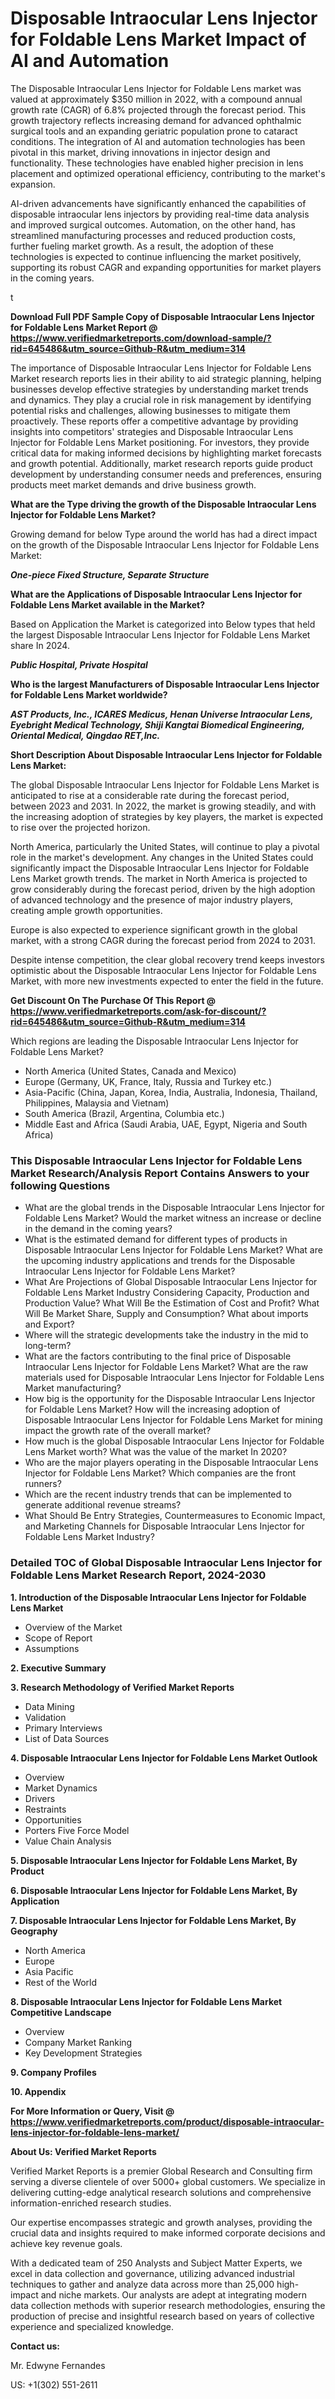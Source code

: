 <meta name="title" content="Global Disposable Intraocular Lens Injector for Foldable Lens Market Impact of AI and Automation"><meta name="description" content="The Disposable Intraocular Lens Injector for Foldable Lens market was valued at approximately $350 million in 2022, with a compound annual growth rate (CAGR) of 6.8% p"><meta name="title" content="Disposable Intraocular Lens Injector for Foldable Lens Market Size, Share, Scope, Trends, Growth, Opportunities, Analysis, Forecast"><h1>Disposable Intraocular Lens Injector for Foldable Lens Market Impact of AI and Automation</h1><p>The Disposable Intraocular Lens Injector for Foldable Lens market was valued at approximately $350 million in 2022, with a compound annual growth rate (CAGR) of 6.8% projected through the forecast period. This growth trajectory reflects increasing demand for advanced ophthalmic surgical tools and an expanding geriatric population prone to cataract conditions. The integration of AI and automation technologies has been pivotal in this market, driving innovations in injector design and functionality. These technologies have enabled higher precision in lens placement and optimized operational efficiency, contributing to the market's expansion.</p><p>AI-driven advancements have significantly enhanced the capabilities of disposable intraocular lens injectors by providing real-time data analysis and improved surgical outcomes. Automation, on the other hand, has streamlined manufacturing processes and reduced production costs, further fueling market growth. As a result, the adoption of these technologies is expected to continue influencing the market positively, supporting its robust CAGR and expanding opportunities for market players in the coming years.</p>t</p><p id="" class=""><strong>Download Full PDF Sample Copy of Disposable Intraocular Lens Injector for Foldable Lens Market Report @ <a href="https://www.verifiedmarketreports.com/download-sample/?rid=645486&utm_source=Github-R&utm_medium=314" target="_blank">https://www.verifiedmarketreports.com/download-sample/?rid=645486&utm_source=Github-R&utm_medium=314</a></strong></p><p>The importance of&nbsp;Disposable Intraocular Lens Injector for Foldable Lens Market research reports lies in their ability to aid strategic planning, helping businesses develop effective strategies by understanding market trends and dynamics. They play a crucial role in risk management by identifying potential risks and challenges, allowing businesses to mitigate them proactively. These reports offer a competitive advantage by providing insights into competitors' strategies and Disposable Intraocular Lens Injector for Foldable Lens Market positioning. For investors, they provide critical data for making informed decisions by highlighting market forecasts and growth potential. Additionally, market research reports guide product development by understanding consumer needs and preferences, ensuring products meet market demands and drive business growth.</p><p><strong>What are the&nbsp;Type driving the growth of the Disposable Intraocular Lens Injector for Foldable Lens Market?</strong></p><p id="" class="">Growing demand for below Type around the world has had a direct impact on the growth of the Disposable Intraocular Lens Injector for Foldable Lens Market:</p><em><strong>One-piece Fixed Structure, Separate Structure</strong></em></p><strong>What are the&nbsp;Applications&nbsp;of Disposable Intraocular Lens Injector for Foldable Lens Market available in the Market?</strong></p><p id="" class="">Based on Application the Market is categorized into Below types that held the largest Disposable Intraocular Lens Injector for Foldable Lens Market share In 2024.</p><em><strong>Public Hospital, Private Hospital</strong></em></p><strong>Who is the largest Manufacturers of Disposable Intraocular Lens Injector for Foldable Lens Market worldwide?</strong></p><p><em><strong>AST Products, Inc., ICARES Medicus, Henan Universe Intraocular Lens, Eyebright Medical Technology, Shiji Kangtai Biomedical Engineering, Oriental Medical, Qingdao RET,Inc.</strong></em></p><p id="" class=""><strong>Short Description About Disposable Intraocular Lens Injector for Foldable Lens Market:</strong></p><p>The global Disposable Intraocular Lens Injector for Foldable Lens Market is anticipated to rise at a considerable rate during the forecast period, between 2023 and 2031. In 2022, the market is growing steadily, and with the increasing adoption of strategies by key players, the market is expected to rise over the projected horizon.</p><p>North America, particularly the United States, will continue to play a pivotal role in the market's development. Any changes in the United States could significantly impact the Disposable Intraocular Lens Injector for Foldable Lens Market growth trends. The market in North America is projected to grow considerably during the forecast period, driven by the high adoption of advanced technology and the presence of major industry players, creating ample growth opportunities.</p><p>Europe is also expected to experience significant growth in the global market, with a strong CAGR during the forecast period from 2024 to 2031.</p><p>Despite intense competition, the clear global recovery trend keeps investors optimistic about the Disposable Intraocular Lens Injector for Foldable Lens Market, with more new investments expected to enter the field in the future.</p><p id="" class=""><strong>Get Discount On The Purchase Of This Report @ <a href="https://www.verifiedmarketreports.com/ask-for-discount/?rid=645486&utm_source=Github-R&utm_medium=314" target="_blank">https://www.verifiedmarketreports.com/ask-for-discount/?rid=645486&utm_source=Github-R&utm_medium=314</a></strong></p>Which regions are leading the Disposable Intraocular Lens Injector for Foldable Lens Market?</p><ul><li>North America (United States, Canada and Mexico)</li><li>Europe (Germany, UK, France, Italy, Russia and Turkey etc.)</li><li>Asia-Pacific (China, Japan, Korea, India, Australia, Indonesia, Thailand, Philippines, Malaysia and Vietnam)</li><li>South America (Brazil, Argentina, Columbia etc.)</li><li>Middle East and Africa (Saudi Arabia, UAE, Egypt, Nigeria and South Africa)</li></ul><h3 id="" class="">This Disposable Intraocular Lens Injector for Foldable Lens Market Research/Analysis Report Contains Answers to your following Questions</h3><ul><li>What are the global trends in the Disposable Intraocular Lens Injector for Foldable Lens Market? Would the market witness an increase or decline in the demand in the coming years?</li><li>What is the estimated demand for different types of products in Disposable Intraocular Lens Injector for Foldable Lens Market? What are the upcoming industry applications and trends for the Disposable Intraocular Lens Injector for Foldable Lens Market?</li><li>What Are Projections of Global Disposable Intraocular Lens Injector for Foldable Lens Market Industry Considering Capacity, Production and Production Value? What Will Be the Estimation of Cost and Profit? What Will Be Market Share, Supply and Consumption? What about imports and Export?</li><li>Where will the strategic developments take the industry in the mid to long-term?</li><li>What are the factors contributing to the final price of Disposable Intraocular Lens Injector for Foldable Lens Market? What are the raw materials used for Disposable Intraocular Lens Injector for Foldable Lens Market manufacturing?</li><li>How big is the opportunity for the Disposable Intraocular Lens Injector for Foldable Lens Market? How will the increasing adoption of Disposable Intraocular Lens Injector for Foldable Lens Market for mining impact the growth rate of the overall market?</li><li>How much is the global Disposable Intraocular Lens Injector for Foldable Lens Market worth? What was the value of the market In 2020?</li><li>Who are the major players operating in the Disposable Intraocular Lens Injector for Foldable Lens Market? Which companies are the front runners?</li><li>Which are the recent industry trends that can be implemented to generate additional revenue streams?</li><li>What Should Be Entry Strategies, Countermeasures to Economic Impact, and Marketing Channels for Disposable Intraocular Lens Injector for Foldable Lens Market Industry?</li></ul><h3 id="" class="">Detailed TOC of Global Disposable Intraocular Lens Injector for Foldable Lens Market Research Report, 2024-2030</h3><p id="" class=""><strong>1. Introduction of the Disposable Intraocular Lens Injector for Foldable Lens Market</strong></p><ul><li>Overview of the Market</li><li>Scope of Report</li><li>Assumptions</li></ul><p id="" class=""><strong>2. Executive Summary</strong></p><p id="" class=""><strong>3. Research Methodology of Verified Market Reports</strong></p><ul><li>Data Mining</li><li>Validation</li><li>Primary Interviews</li><li>List of Data Sources</li></ul><p id="" class=""><strong>4. Disposable Intraocular Lens Injector for Foldable Lens Market Outlook</strong></p><ul><li>Overview</li><li>Market Dynamics</li><li>Drivers</li><li>Restraints</li><li>Opportunities</li><li>Porters Five Force Model</li><li>Value Chain Analysis</li></ul><p id="" class=""><strong>5. Disposable Intraocular Lens Injector for Foldable Lens Market, By Product</strong></p><p id="" class=""><strong>6. Disposable Intraocular Lens Injector for Foldable Lens Market, By Application</strong></p><p id="" class=""><strong>7. Disposable Intraocular Lens Injector for Foldable Lens Market, By Geography</strong></p><ul><li>North America</li><li>Europe</li><li>Asia Pacific</li><li>Rest of the World</li></ul><p id="" class=""><strong>8. Disposable Intraocular Lens Injector for Foldable Lens Market Competitive Landscape</strong></p><ul><li>Overview</li><li>Company Market Ranking</li><li>Key Development Strategies</li></ul><p id="" class=""><strong>9. Company Profiles</strong></p><p id="" class=""><strong>10. Appendix</strong></p><p id="" class=""><strong>For More Information or Query, Visit @ <a href="https://www.verifiedmarketreports.com/product/disposable-intraocular-lens-injector-for-foldable-lens-market/" target="_blank">https://www.verifiedmarketreports.com/product/disposable-intraocular-lens-injector-for-foldable-lens-market/</a></strong></p><p id="" class=""><strong>About Us: Verified Market Reports</strong></p><p id="" class="">Verified Market Reports is a premier Global Research and Consulting firm serving a diverse clientele of over 5000+ global customers. We specialize in delivering cutting-edge analytical research solutions and comprehensive information-enriched research studies.</p><p id="" class="">Our expertise encompasses strategic and growth analyses, providing the crucial data and insights required to make informed corporate decisions and achieve key revenue goals.</p><p id="" class="">With a dedicated team of 250 Analysts and Subject Matter Experts, we excel in data collection and governance, utilizing advanced industrial techniques to gather and analyze data across more than 25,000 high-impact and niche markets. Our analysts are adept at integrating modern data collection methods with superior research methodologies, ensuring the production of precise and insightful research based on years of collective experience and specialized knowledge.</p><p id="" class=""><strong>Contact us:</strong></p><p id="" class="">Mr. Edwyne Fernandes</p><p id="" class="">US: +1(302) 551-2611</p>
